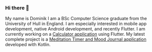 ### Hi there 👋
My name is Dominik I am a BSc Computer Science graduate from the University of Hull in England. I am especially interested in mobile app development,  native Android development, and recently Flutter. I am currently working on a [Calculator application](https://github.com/Domininiuk/calculator) using Flutter. My latest complete project is a [Meditation Timer and Mood Journal application](https://github.com/Domininiuk/Meditation_timer) developed with Kotlin.

<!--
**Domininiuk/Domininiuk** is a ✨ _special_ ✨ repository because its `README.md` (this file) appears on your GitHub profile.

Here are some ideas to get you started:

- 🔭 I’m currently working on ...
- 🌱 I’m currently learning ...
- 👯 I’m looking to collaborate on ...
- 🤔 I’m looking for help with ...
- 💬 Ask me about ...
- 📫 How to reach me: ...
- 😄 Pronouns: ...
- ⚡ Fun fact: ...
-->
